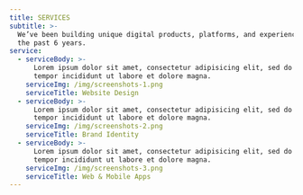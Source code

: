```yaml
---
title: SERVICES
subtitle: >-
  We’ve been building unique digital products, platforms, and experiences for
  the past 6 years.
service:
  - serviceBody: >-
      Lorem ipsum dolor sit amet, consectetur adipisicing elit, sed do eiusmod
      tempor incididunt ut labore et dolore magna.
    serviceImg: /img/screenshots-1.png
    serviceTitle: Website Design
  - serviceBody: >-
      Lorem ipsum dolor sit amet, consectetur adipisicing elit, sed do eiusmod
      tempor incididunt ut labore et dolore magna.
    serviceImg: /img/screenshots-2.png
    serviceTitle: Brand Identity
  - serviceBody: >-
      Lorem ipsum dolor sit amet, consectetur adipisicing elit, sed do eiusmod
      tempor incididunt ut labore et dolore magna.
    serviceImg: /img/screenshots-3.png
    serviceTitle: Web & Mobile Apps
---
```


